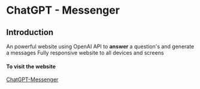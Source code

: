 # ChatGPT - Messenger

## Introduction 
An powerful website using OpenAI API to **answer** a question's and generate a messages 
Fully responsive website to all devices and screens

#### To visit the website 
[ChatGPT-Messenger](https://chatgpt-messenger-one.vercel.app/)
